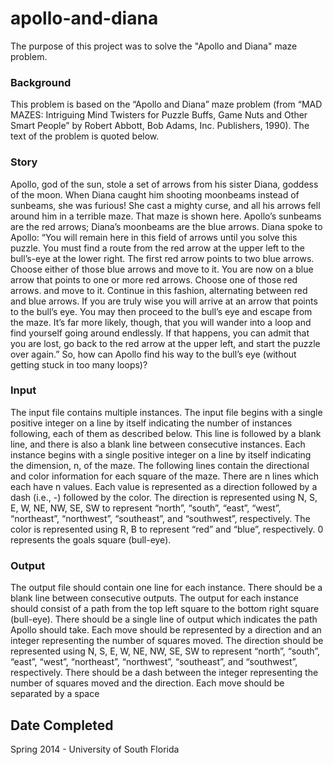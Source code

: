 # apollo-and-diana
The purpose of this project was to solve the "Apollo and Diana" maze problem. 

### Background
This problem is based on the “Apollo and Diana” maze problem (from “MAD MAZES: Intriguing Mind Twisters
for Puzzle Buffs, Game Nuts and Other Smart People” by Robert Abbott, Bob Adams, Inc. Publishers, 1990). The
text of the problem is quoted below. 

### Story
Apollo, god of the sun, stole a set of arrows from his sister Diana, goddess of the moon. When Diana
caught him shooting moonbeams instead of sunbeams, she was furious! She cast a mighty curse, and all
his arrows fell around him in a terrible maze. That maze is shown here. Apollo’s sunbeams are the red
arrows; Diana’s moonbeams are the blue arrows.
Diana spoke to Apollo: “You will remain here in this field of arrows until you solve this puzzle. You must
find a route from the red arrow at the upper left to the bull’s-eye at the lower right. The first red arrow
points to two blue arrows. Choose either of those blue arrows and move to it. You are now on a blue
arrow that points to one or more red arrows. Choose one of those red arrows. and move to it. Continue
in this fashion, alternating between red and blue arrows. If you are truly wise you will arrive at an arrow
that points to the bull’s eye. You may then proceed to the bull’s eye and escape from the maze. It’s far
more likely, though, that you will wander into a loop and find yourself going around endlessly. If that
happens, you can admit that you are lost, go back to the red arrow at the upper left, and start the puzzle
over again.”
So, how can Apollo find his way to the bull’s eye (without getting stuck in too many loops)?

### Input
The input file contains multiple instances. The input file begins with a single positive integer on a line by itself
indicating the number of instances following, each of them as described below. This line is followed by a blank
line, and there is also a blank line between consecutive instances.
Each instance begins with a single positive integer on a line by itself indicating the dimension, n, of the maze.
The following lines contain the directional and color information for each square of the maze. There are n lines
which each have n values. Each value is represented as a direction followed by a dash (i.e., -) followed by the
color. The direction is represented using N, S, E, W, NE, NW, SE, SW to represent “north”, “south”, “east”,
“west”, “northeast”, “northwest”, “southeast”, and “southwest”, respectively. The color is represented using
R, B to represent “red” and “blue”, respectively. 0 represents the goals square (bull-eye).

### Output
The output file should contain one line for each instance. There should be a blank line between consecutive
outputs.
The output for each instance should consist of a path from the top left square to the bottom right square
(bull-eye). There should be a single line of output which indicates the path Apollo should take. Each move
should be represented by a direction and an integer representing the number of squares moved. The direction
should be represented using N, S, E, W, NE, NW, SE, SW to represent “north”, “south”, “east”, “west”,
“northeast”, “northwest”, “southeast”, and “southwest”, respectively. There should be a dash between the
integer representing the number of squares moved and the direction. Each move should be separated by a
space

## Date Completed
Spring 2014 - University of South Florida
